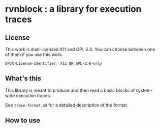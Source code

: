 # rvnblock : a library for execution traces

## License

This work is dual-licensed X11 and GPL 2.0.
You can choose between one of them if you use this work.

`SPDX-License-Identifier: X11 OR GPL-2.0-only`

## What's this

This library is meant to produce and then read a basic blocks of system-wide execution traces.

See `trace-format.md` for a detailed description of the format.

## How to use
